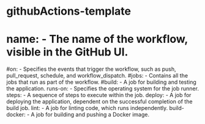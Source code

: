 # githubActions-template

# name: - The name of the workflow, visible in the GitHub UI.
#on: - Specifies the events that trigger the workflow, such as push, pull_request, schedule, and workflow_dispatch.
#jobs: - Contains all the jobs that run as part of the workflow.
#build: - A job for building and testing the application.
runs-on: - Specifies the operating system for the job runner.
steps: - A sequence of steps to execute within the job.
deploy: - A job for deploying the application, dependent on the successful completion of the build job.
lint: - A job for linting code, which runs independently.
build-docker: - A job for building and pushing a Docker image.
